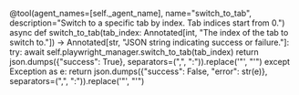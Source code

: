 @tool(agent_names=[self._agent_name], name="switch_to_tab", description="Switch to a specific tab by index. Tab indices start from 0.")
async def switch_to_tab(tab_index: Annotated[int, "The index of the tab to switch to."]) -> Annotated[str, "JSON string indicating success or failure."]:
    try:
        await self.playwright_manager.switch_to_tab(tab_index)
        return json.dumps({"success": True}, separators=(",", ":")).replace('"', "'")
    except Exception as e:
        return json.dumps({"success": False, "error": str(e)}, separators=(",", ":")).replace('"', "'")
